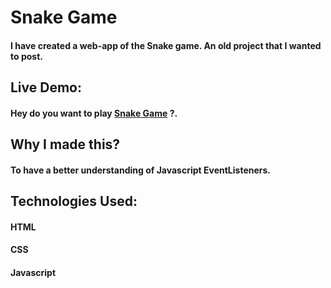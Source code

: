 # Snake Game

#### I have created a web-app of the Snake game. An old project that I wanted to post.

## Live Demo:

#### Hey do you want to play <a href="https://siddhant1419.github.io/Snake-Game/">Snake Game</a> ?.

## Why I made this?

#### To have a better understanding of Javascript EventListeners.

## Technologies Used:

#### HTML
#### CSS
#### Javascript
